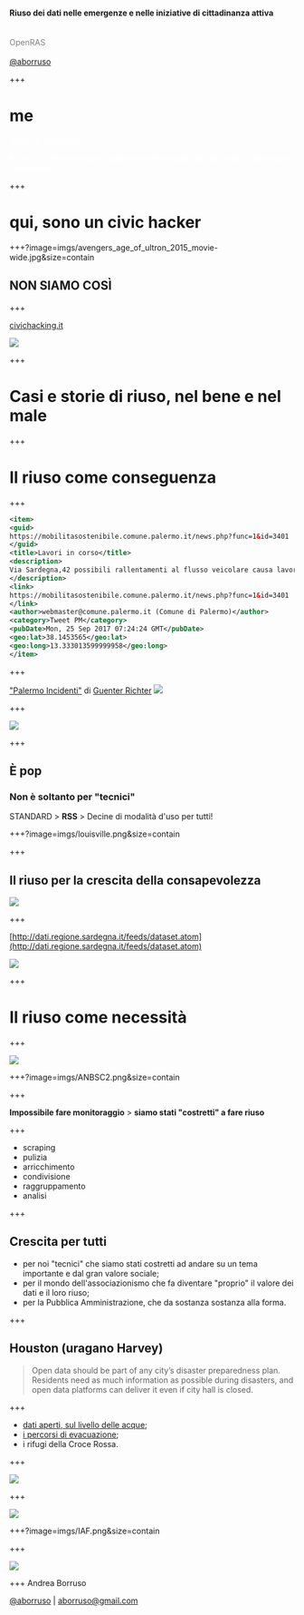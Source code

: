 #### Riuso dei dati nelle emergenze e nelle iniziative di cittadinanza attiva
<br>
<span style="color:gray">OpenRAS</span>
<br>
<span style="color:gray"></span>
<br>
<span style="color:gray"><a href="https://twitter.com/aborruso" target="_blank">@aborruso</a></span>

+++

# me

<span style="color:white">Sono un geomatico</span>

<span style="color:white">Mi occupo rilevamento e trattamento informatico
dei dati relativi alla terra e all’ambiente.</span>

+++

# qui, sono un civic hacker

+++?image=imgs/avengers_age_of_ultron_2015_movie-wide.jpg&size=contain

## NON SIAMO COSÌ

+++

[civichacking.it](http://civichacking.it)

![](./imgs/civicHacking.png)

+++

# Casi e storie di riuso, nel bene e nel male

+++

# Il riuso come conseguenza

+++

```XML
<item>
<guid>
https://mobilitasostenibile.comune.palermo.it/news.php?func=1&id=3401
</guid>
<title>Lavori in corso</title>
<description>
Via Sardegna,42 possibili rallentamenti al flusso veicolare causa lavori urgenti di costruzione nuovo allaccio fognario.
</description>
<link>
https://mobilitasostenibile.comune.palermo.it/news.php?func=1&id=3401
</link>
<author>webmaster@comune.palermo.it (Comune di Palermo)</author>
<category>Tweet PM</category>
<pubDate>Mon, 25 Sep 2017 07:24:24 GMT</pubDate>
<geo:lat>38.1453565</geo:lat>
<geo:long>13.333013599999958</geo:long>
</item>
```
+++

["Palermo Incidenti"](https://goo.gl/gpFujg) di [Guenter Richter](https://mobile.twitter.com/grichter)
![](./imgs/incidenti.png)

+++

![](./imgs/telegram.jpg)

+++

## È pop

### Non è soltanto per "tecnici"

STANDARD > **RSS** > Decine di modalità d'uso per tutti!

+++?image=imgs/louisville.png&size=contain

+++

## Il riuso per la crescita della **consapevolezza**

![](./imgs/iftttTwitter.png)

+++

[http://dati.regione.sardegna.it/feeds/dataset.atom](http://dati.regione.sardegna.it/feeds/dataset.atom)

![](./imgs/feedRSSRegioneSardegna.png)

+++

# Il riuso come necessità

+++

![](./imgs/ANBSC.png)

+++?image=imgs/ANBSC2.png&size=contain

+++

**Impossibile fare monitoraggio** > **siamo stati "costretti" a fare riuso**

+++

- scraping
- pulizia
- arricchimento
- condivisione
- raggruppamento
- analisi

+++

## Crescita per tutti

- per noi "tecnici" che siamo stati costretti ad andare su un tema importante e dal gran valore sociale;
- per il mondo dell'associazionismo che fa diventare "proprio" il valore dei dati e il loro riuso;
- per la Pubblica Amministrazione, che da sostanza sostanza alla forma.

+++

## Houston (uragano Harvey)

> Open data should be part of any city’s disaster preparedness plan. Residents need as much information as possible during disasters, and open data platforms can deliver it even if city hall is closed.

+++

- [dati aperti, sul livello delle acque](https://www.harriscountyfws.org);
- [i percorsi di evacuazione](http://statescoop.com/in-the-wake-of-hurricane-harvey-technologists-grab-data-to-lend-a-hand);
- i rifugi della Croce Rossa.

+++

![](./imgs/tci.png)

+++

![](./imgs/tci2.png)

+++?image=imgs/IAF.png&size=contain

+++

![](./imgs/arpaCalabria.png)

+++
Andrea Borruso

[@aborruso](https://twitter.com/aborruso) | [aborruso@gmail.com](mailto:aborruso@gmail.com)